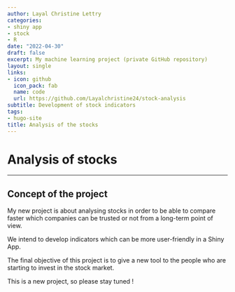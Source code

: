 ```yaml
---
author: Layal Christine Lettry
categories:
- shiny app
- stock
- R
date: "2022-04-30"
draft: false
excerpt: My machine learning project (private GitHub repository)
layout: single
links:
- icon: github
  icon_pack: fab
  name: code
  url: https://github.com/Layalchristine24/stock-analysis
subtitle: Development of stock indicators
tags:
- hugo-site
title: Analysis of the stocks
---
```

# Analysis of stocks
---

## Concept of the project
My new project is about analysing stocks in order to be able to compare
faster which companies can be trusted or not from a long-term point of view.

We intend to develop indicators which can be more user-friendly in a Shiny App. 

The final objective of this project is to give a new tool to the people 
who are starting to invest in the stock market.

This is a new project, so please stay tuned ! 
